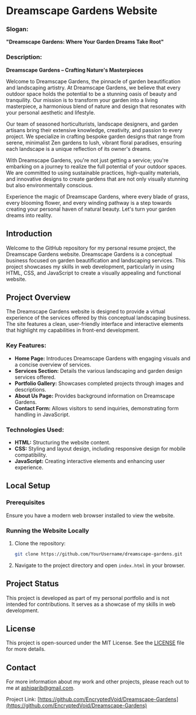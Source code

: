 # Dreamscape Gardens Website

### Slogan:

**"Dreamscape Gardens: Where Your Garden Dreams Take Root"**

### Description:

**Dreamscape Gardens – Crafting Nature's Masterpieces**

Welcome to Dreamscape Gardens, the pinnacle of garden beautification and landscaping artistry. At Dreamscape Gardens, we believe that every outdoor space holds the potential to be a stunning oasis of beauty and tranquility. Our mission is to transform your garden into a living masterpiece, a harmonious blend of nature and design that resonates with your personal aesthetic and lifestyle.

Our team of seasoned horticulturists, landscape designers, and garden artisans bring their extensive knowledge, creativity, and passion to every project. We specialize in crafting bespoke garden designs that range from serene, minimalist Zen gardens to lush, vibrant floral paradises, ensuring each landscape is a unique reflection of its owner's dreams.

With Dreamscape Gardens, you're not just getting a service; you're embarking on a journey to realize the full potential of your outdoor spaces. We are committed to using sustainable practices, high-quality materials, and innovative designs to create gardens that are not only visually stunning but also environmentally conscious.

Experience the magic of Dreamscape Gardens, where every blade of grass, every blooming flower, and every winding pathway is a step towards creating your personal haven of natural beauty. Let's turn your garden dreams into reality.

## Introduction

Welcome to the GitHub repository for my personal resume project, the Dreamscape Gardens website. Dreamscape Gardens is a conceptual business focused on garden beautification and landscaping services. This project showcases my skills in web development, particularly in using HTML, CSS, and JavaScript to create a visually appealing and functional website.

## Project Overview

The Dreamscape Gardens website is designed to provide a virtual experience of the services offered by this conceptual landscaping business. The site features a clean, user-friendly interface and interactive elements that highlight my capabilities in front-end development.

### Key Features:

- **Home Page:** Introduces Dreamscape Gardens with engaging visuals and a concise overview of services.
- **Services Section:** Details the various landscaping and garden design services offered.
- **Portfolio Gallery:** Showcases completed projects through images and descriptions.
- **About Us Page:** Provides background information on Dreamscape Gardens.
- **Contact Form:** Allows visitors to send inquiries, demonstrating form handling in JavaScript.

### Technologies Used:

- **HTML:** Structuring the website content.
- **CSS:** Styling and layout design, including responsive design for mobile compatibility.
- **JavaScript:** Creating interactive elements and enhancing user experience.

## Local Setup

### Prerequisites

Ensure you have a modern web browser installed to view the website.

### Running the Website Locally

1. Clone the repository:
   ```sh
   git clone https://github.com/YourUsername/dreamscape-gardens.git
   ```
2. Navigate to the project directory and open `index.html` in your browser.

## Project Status

This project is developed as part of my personal portfolio and is not intended for contributions. It serves as a showcase of my skills in web development.

## License

This project is open-sourced under the MIT License. See the [LICENSE](LICENSE.md) file for more details.

## Contact

For more information about my work and other projects, please reach out to me at [ashiqarib@gmail.com](mailto:ashiqarib@gmail.com).

Project Link: [https://github.com/EncryptedVoid/Dreamscape-Gardens](https://github.com/EncryptedVoid/Dreamscape-Gardens)

